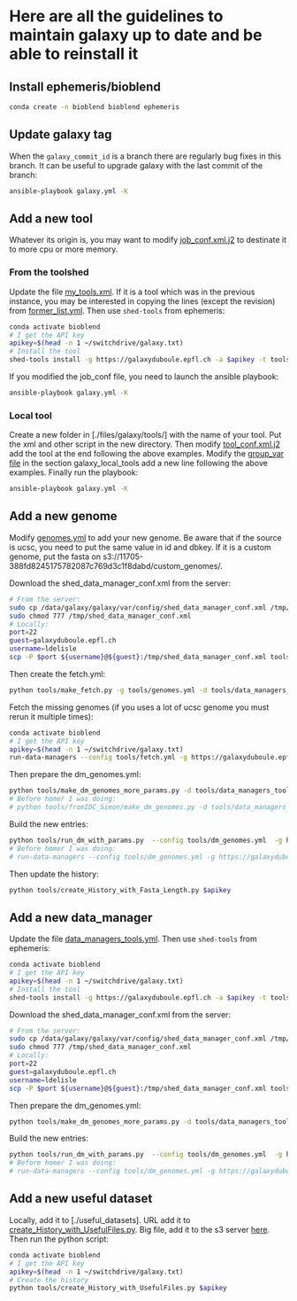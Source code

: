 # Here are all the guidelines to maintain galaxy up to date and be able to reinstall it

## Install ephemeris/bioblend

```bash
conda create -n bioblend bioblend ephemeris
```

## Update galaxy tag

When the `galaxy_commit_id` is a branch there are regularly bug fixes in this branch. It can be useful to upgrade galaxy with the last commit of the branch:

```bash
ansible-playbook galaxy.yml -K
```

## Add a new tool

Whatever its origin is, you may want to modify [job_conf.xml.j2](./templates/galaxy/config/job_conf.xml.j2) to destinate it to more cpu or more memory.

### From the toolshed

Update the file [my_tools.xml](./tools/my_tools.yml). If it is a tool which was in the previous instance, you may be interested in copying the lines (except the revision) from [former_list.yml](./tools/former_list.yml).
Then use `shed-tools` from ephemeris:

```bash
conda activate bioblend
# I get the API key
apikey=$(head -n 1 ~/switchdrive/galaxy.txt)
# Install the tool
shed-tools install -g https://galaxyduboule.epfl.ch -a $apikey -t tools/my_tools.yml 
```

If you modified the job_conf file, you need to launch the ansible playbook:

```bash
ansible-playbook galaxy.yml -K
```

### Local tool

Create a new folder in [./files/galaxy/tools/] with the name of your tool. Put the xml and other script in the new directory. Then modify [tool_conf.xml.j2](./templates/galaxy/config/tool_conf.xml.j2) add the tool at the end following the above examples. Modify the [group_var file](./group_vars/galaxyservers.yml) in the section galaxy_local_tools add a new line following the above examples.
Finally run the playbook:

```bash
ansible-playbook galaxy.yml -K
```

## Add a new genome

Modify [genomes.yml](./tools/genomes.yml) to add your new genome. Be aware that if the source is ucsc, you need to put the same value in id and dbkey. If it is a custom genome, put the fasta on s3://11705-388fd8245175782087c769d3c1f8dabd/custom_genomes/.

Download the shed_data_manager_conf.xml from the server:

```bash
# From the server:
sudo cp /data/galaxy/galaxy/var/config/shed_data_manager_conf.xml /tmp/
sudo chmod 777 /tmp/shed_data_manager_conf.xml 
# Locally:
port=22
guest=galaxyduboule.epfl.ch
username=ldelisle
scp -P $port ${username}@${guest}:/tmp/shed_data_manager_conf.xml tools/
```

Then create the fetch.yml:

```bash
python tools/make_fetch.py -g tools/genomes.yml -d tools/data_managers_tools.yml -x tools/shed_data_manager_conf.xml -o tools/fetch.yml
```

Fetch the missing genomes (if you uses a lot of ucsc genome you must rerun it multiple times):

```bash
conda activate bioblend
# I get the API key
apikey=$(head -n 1 ~/switchdrive/galaxy.txt)
run-data-managers --config tools/fetch.yml -g https://galaxyduboule.epfl.ch -a $apikey
```

Then prepare the dm_genomes.yml:

```bash
python tools/make_dm_genomes_more_params.py -d tools/data_managers_tools.yml -x tools/shed_data_manager_conf.xml -g tools/genomes.yml -o tools/dm_genomes.yml
# Before homer I was doing:
# python tools/fromIDC_Simon/make_dm_genomes.py -d tools/data_managers_tools.yml -x tools/shed_data_manager_conf.xml -g tools/genomes.yml -o tools/dm_genomes.yml
```

Build the new entries:

```bash
python tools/run_dm_with_params.py  --config tools/dm_genomes.yml  -g https://galaxyduboule.epfl.ch -a $apikey
# Before homer I was doing:
# run-data-managers --config tools/dm_genomes.yml -g https://galaxyduboule.epfl.ch -a $apikey
```

Then update the history:

```bash
python tools/create_History_with_Fasta_Length.py $apikey
```

## Add a new data_manager

Update the file [data_managers_tools.yml](./tools/data_managers_tools.yml).
Then use `shed-tools` from ephemeris:

```bash
conda activate bioblend
# I get the API key
apikey=$(head -n 1 ~/switchdrive/galaxy.txt)
# Install the tool
shed-tools install -g https://galaxyduboule.epfl.ch -a $apikey -t tools/data_managers_tools.yml 
```

Download the shed_data_manager_conf.xml from the server:

```bash
# From the server:
sudo cp /data/galaxy/galaxy/var/config/shed_data_manager_conf.xml /tmp/
sudo chmod 777 /tmp/shed_data_manager_conf.xml 
# Locally:
port=22
guest=galaxyduboule.epfl.ch
username=ldelisle
scp -P $port ${username}@${guest}:/tmp/shed_data_manager_conf.xml tools/
```

Then prepare the dm_genomes.yml:

```bash
python tools/make_dm_genomes_more_params.py -d tools/data_managers_tools.yml -x tools/shed_data_manager_conf.xml -g tools/genomes.yml -o tools/dm_genomes.yml
```

Build the new entries:

```bash
python tools/run_dm_with_params.py  --config tools/dm_genomes.yml  -g https://galaxyduboule.epfl.ch -a $apikey
# Before homer I was doing:
# run-data-managers --config tools/dm_genomes.yml -g https://galaxyduboule.epfl.ch -a $apikey
```

## Add a new useful dataset

Locally, add it to [./useful_datasets]. URL add it to [create_History_with_UsefulFiles.py](./tools/create_History_with_UsefulFiles.py). Big file, add it to the s3 server [here](s3://11705-388fd8245175782087c769d3c1f8dabd/useful_datasets/).
Then run the python script:

```bash
conda activate bioblend
# I get the API key
apikey=$(head -n 1 ~/switchdrive/galaxy.txt)
# Create the history
python tools/create_History_with_UsefulFiles.py $apikey
```
